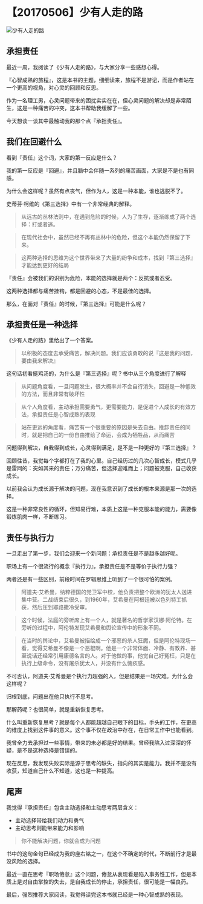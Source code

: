 # 【20170506】少有人走的路

![少有人走的路](http://upload-images.jianshu.io/upload_images/4289510-ccdc335dab69e27a.jpeg?imageMogr2/auto-orient/strip%7CimageView2/2/w/1240)

## 承担责任

最近一周，我阅读了《少有人走的路》，与大家分享一些感想心得。

『心智成熟的旅程』，这是本书的主题，细细读来，旅程不是游记，而是作者站在一个更高的视角，对心灵的回顾和反思。

作为一名理工男，心灵问题带来的困扰实实在在，但心灵问题的解决却是非常陌生，这是一种痛苦的冲突，这本书帮助我缓解了一些。

今天想谈一谈其中最触动我的那个点『承担责任』。



## 我们在回避什么



看到『责任』这个词，大家的第一反应是什么？

我的第一反应是『回避』，并且脑中会伴随一系列的痛苦画面，大家是不是也有同感。

为什么会这样呢？虽然有点丧气，但作为人，这是一种本能，谁也逃脱不了。

史蒂芬·柯维的《第三选择》中有一个非常经典的解释。

> 从远古的丛林法则中，在遇到危险的时候，人为了生存，逐渐练成了两个选择：打或者逃。

> 在现代社会中，虽然已经不再有丛林中的危险，但这个本能仍然保留了下来。

> 这两种选择的思维为这个世界带来了大量的纷争和成本，找到『第三选择』才能达到更好的结局

『责任』会被我们的识别为危险，本能的选择就是两个：反抗或者忍受。

这两种选择都与痛苦挂钩，都是回避的心态，不是最佳的选择。

那么，在面对『责任』的时候，『第三选择』可能是什么呢？


## 承担责任是一种选择



《少有人走的路》里给出了一个答案。



> 以积极的态度去承受痛苦，解决问题。我们应该勇敢的说『这是我的问题，要由我来解决』


这句话初看挺鸡汤的，为什么是『第三选择』呢？书中从三个角度进行了解释



> 从问题角度看，一旦问题发生，很大概率并不会自行消失，回避是一种低效的方法，而且非常有破坏性

> 从个人角度看，主动承担需要勇气，更需要能力，是促进个人成长的有效方法，承担责任是心智成熟的表现

> 站在更远的角度看，痛苦有一个很重要的原因是失去自由。推卸责任的同时，就是把自己的一份自由推给了命运，会成为牺牲品，从而痛苦



问题得到解决，自我得到成长，心灵得到满足，是不是一种更好的『第三选择』？


回顾往昔，我觉每个字都打在了我的心里。自己经历过的几次心智成长，模式几乎是雷同的：突如其来的责任；万分痛苦，但选择迎难而上；问题被克服，自己收获成长。

以前我会认为成长源于解决的问题，现在我意识到了成长的根本来源是那一次的选择。

这是一种非常良性的循环，但知易行难，本质上这是一种克服本能的能力，需要像锻炼肌肉一样，不断练习。



## 责任与执行力



一旦走出了第一步，我们会迎来一个新问题：承担责任是不是越多越好呢。

职场上有一个很流行的概念『执行力』，承担责任是不是等价于执行力强？

两者还是有一些区别，前段时间在罗辑思维上听到了一个很可怕的案例。



> 阿道夫·艾希曼，纳粹德国的党卫军中校，他负责把整个欧洲的犹太人送进集中营。二战结束后很久，到1960年，艾希曼在阿根廷被以色列特工抓获，然后压到耶路撒冷受审。

> 这个时候，法庭的旁听席上有一个人，就是著名的哲学家汉娜·阿伦特。在旁听的过程中，阿伦特发现艾希曼和舆论宣传中的形象不同。

> 在当时的舆论中，艾希曼被描绘成一个邪恶的杀人狂魔，但是阿伦特现场一看，觉得艾希曼不像是一个恶棍啊。他是一个非常体面、冷静、有教养、甚至说话还经常引用康德名言的人。对于他做的事，他觉自己好冤枉，只是在执行上级命令，没有屠杀犹太人，并没有什么愧疚感。



不可否认，阿道夫·艾希曼是个执行力超强的人，但是结果是一场灾难。为什么会这样呢？

归根到底，问题出在他只执行不思考。

那解药呢？也很简单，就是重新恢复思考。

什么叫重新恢复思考？就是每个人都能超越自己眼下的目标，手头的工作，在更高的维度上找到这件事的意义。这个事不仅在政治中存在，在日常工作中也能看到。

我曾全力去承担过一些事情，带来的未必都是好的结果。曾经我陷入过深深的怀疑，是不是这种选择是错误的。

现在反思，我发现失败实际是源于思考的缺失，指向的其实是能力。我并不是没有收获，知道自己什么不知道，这也是一种提高。





## 尾声



我觉得『承担责任』包含主动选择和主动思考两层含义：
- 主动选择带给我们动力和勇气
- 主动思考则能带来能力和影响



> 你不能解决问题，你就会成为问题



书中的这句金句已经成为我的座右铭之一，在这个不确定的时代，不断前行才是最没风险的选择。

最近一直在思考『职场倦怠』这个问题，倦怠从表现看是陷入事务性工作，但是本质上是对自由掌控的失去，是自我成长的停止，承担责任，很可能是一幅良药。

最后，强烈推荐大家阅读，我觉得读完这本书就已经是一种心智成熟的表现。

